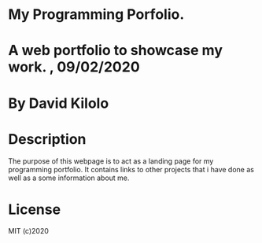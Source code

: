 # My Programming Porfolio.
# A web portfolio to showcase my work. , 09/02/2020
# By **David Kilolo**
# Description
The purpose of this webpage is to act as a landing page for my programming portfolio. It contains links to other projects that i have done as well as a some information about me.
# License
MIT (c)2020

